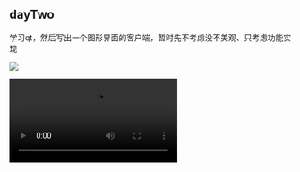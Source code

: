 ## dayTwo
学习qt，然后写出一个图形界面的客户端，暂时先不考虑没不美观、只考虑功能实现

![](https://github.com/liu-jianhao/chatRoom/blob/master/dayTwo/TcpClient.png)

![](https://github.com/liu-jianhao/chatRoom/blob/master/dayTwo/chatRoomV0.1.mkv)
